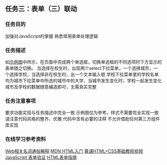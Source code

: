 ## 任务三：表单（三）联动

### 任务目的
加强对JavaScript的掌握
熟悉常用表单处理逻辑
### 任务描述
如[示例图][1]中所示，在页面中完成两个单选框，切换单选框的不同选项时下方显示的表单随之切换。
当选择在校生时，出现两个select下拉菜单，一个选择城市，一个选择学校，当选择非在校生时，出一个文本输入框
学校下拉菜单里的学校名单均为城市下拉菜单中所选的城市中的大学，当城市发生变化时，学校一起发生变化
城市及学校的数据随意编造即可，无需真实完整
### 任务注意事项
要求功能实现与任务描述中完全一致
示例图仅为参考，样式不需要完全实现一致
请注意代码风格的整齐、优雅
代码中含有必要的注释
不允许借助任何第三方组件库实现
### 在线学习参考资料
[Web相关名词通俗解释][2]
[MDN HTML入门][3]
[慕课HTML+CSS基础教程视频][4]
[JavaScript 表单验证][5]
[HTML表单指南][6]


  [1]: http://7xrp04.com1.z0.glb.clouddn.com/task_2_31_1.jpg
  [2]: https://www.zhihu.com/question/22689579
  [3]: https://developer.mozilla.org/zh-CN/docs/Web/Guide/HTML/Introduction
  [4]: http://www.imooc.com/learn/9
  [5]: http://www.w3school.com.cn/js/js_form_validation.asp
  [6]: https://developer.mozilla.org/zh-CN/docs/Web/Guide/HTML/Forms